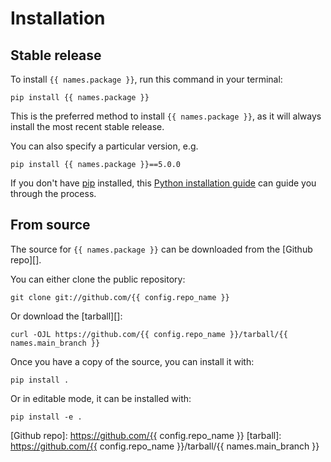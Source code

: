 # Installation

## Stable release

To install `{{ names.package }}`, run this command in your
terminal:

```console
pip install {{ names.package }}
```

This is the preferred method to install `{{ names.package }}`, as it will always
install the most recent stable release.

You can also specify a particular version, e.g.

```console
pip install {{ names.package }}==5.0.0
```

If you don't have [pip][] installed, this [Python installation guide][]
can guide you through the process.

## From source

The source for `{{ names.package }}` can be downloaded from
the [Github repo][].

You can either clone the public repository:

```console
git clone git://github.com/{{ config.repo_name }}
```

Or download the [tarball][]:

```console
curl -OJL https://github.com/{{ config.repo_name }}/tarball/{{ names.main_branch }}
```

Once you have a copy of the source, you can install it with:

```console
pip install .
```

Or in editable mode, it can be installed with:

```console
pip install -e .
```

[pip]: https://pip.pypa.io
[Python installation guide]: http://docs.python-guide.org/en/latest/starting/installation/

[Github repo]: https://github.com/{{ config.repo_name }}
[tarball]: https://github.com/{{ config.repo_name }}/tarball/{{ names.main_branch }}
